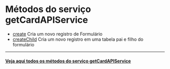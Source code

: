 # Métodos do serviço getCardAPIService

- [create](create/README.md)
  Cria um novo registro de Formulário
- [createChild​](createChild/createChild.md) Cria um novo registro em uma tabela pai e filho do formulário

---

#### [Veja aqui todos os métodos do serviço getCardAPIService](https://api.fluig.com/old/sdk/com/fluig/sdk/service/CardAPIService.html)
